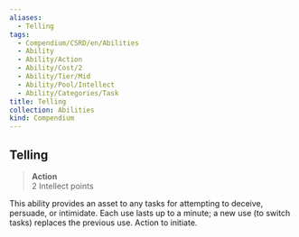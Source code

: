 ```yaml
---
aliases:
  - Telling
tags:
  - Compendium/CSRD/en/Abilities
  - Ability
  - Ability/Action
  - Ability/Cost/2
  - Ability/Tier/Mid
  - Ability/Pool/Intellect
  - Ability/Categories/Task
title: Telling
collection: Abilities
kind: Compendium
---
```

## Telling  
>**Action**  
>2 Intellect points
  
This ability provides an asset to any tasks for attempting to deceive, persuade, or intimidate. Each use lasts up to a minute; a new use (to switch tasks) replaces the previous use. Action to initiate.